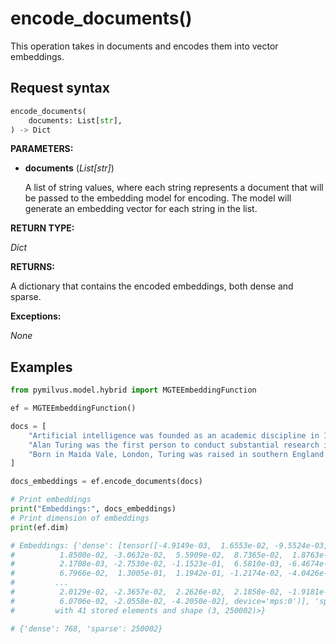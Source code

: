 # encode_documents()

This operation takes in documents and encodes them into vector embeddings.

## Request syntax

```python
encode_documents(
    documents: List[str], 
) -> Dict
```

**PARAMETERS:**

- **documents** (*List[str]*)

    A list of string values, where each string represents a document that will be passed to the embedding model for encoding. The model will generate an embedding vector for each string in the list.

**RETURN TYPE:**

*Dict*

**RETURNS:**

A dictionary that contains the encoded embeddings, both dense and sparse.

**Exceptions:**

*None*

## Examples

```python
from pymilvus.model.hybrid import MGTEEmbeddingFunction

ef = MGTEEmbeddingFunction()

docs = [
    "Artificial intelligence was founded as an academic discipline in 1956.",
    "Alan Turing was the first person to conduct substantial research in AI.",
    "Born in Maida Vale, London, Turing was raised in southern England.",
]

docs_embeddings = ef.encode_documents(docs)

# Print embeddings
print("Embeddings:", docs_embeddings)
# Print dimension of embeddings
print(ef.dim)

# Embeddings: {'dense': [tensor([-4.9149e-03,  1.6553e-02, -9.5524e-03, -2.1800e-02,  1.2075e-02,
#          1.8500e-02, -3.0632e-02,  5.5909e-02,  8.7365e-02,  1.8763e-02,
#          2.1708e-03, -2.7530e-02, -1.1523e-01,  6.5810e-03, -6.4674e-02,
#          6.7966e-02,  1.3005e-01,  1.1942e-01, -1.2174e-02, -4.0426e-02,
#         ...
#          2.0129e-02, -2.3657e-02,  2.2626e-02,  2.1858e-02, -1.9181e-02,
#          6.0706e-02, -2.0558e-02, -4.2050e-02], device='mps:0')], 'sparse': <Compressed Sparse Row sparse array of dtype 'float64'
#         with 41 stored elements and shape (3, 250002)>}

# {'dense': 768, 'sparse': 250002}
```
